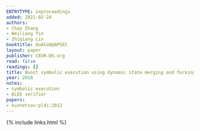 ```yaml
---
ENTRYTYPE: inproceedings
added: 2021-02-24
authors:
- Chao Zhang
- Weiliang Yin
- Zhiqiang Lin
booktitle: QuASoQ@APSEC
layout: paper
publisher: CEUR-WS.org
read: false
readings: []
title: Boost symbolic execution using dynamic state merging and forking
year: 2018
notes:
- symbolic execution
- KLEE verifier
papers:
- kuznetsov:pldi:2012
---
```

{% include links.html %}

